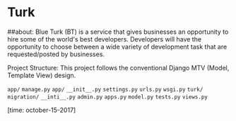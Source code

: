 # Turk


##about:
Blue Turk (BT) is a service that gives businesses an opportunity to hire some of
the world's best developers. Developers will have the opportunity to choose between
a wide variety of development task that are requested/posted by businesses.

Project Structure:
This project follows the conventional Django MTV (Model, Template View)  design.

`app/`
  `manage.py`
  `app/`
     `__init__.py`
     `settings.py`
     `urls.py`
     `wsgi.py`
  `turk/`
      `migration/`
      `__inti__.py`
      `admin.py`
      `apps.py`
      `model.py`
      `tests.py`
      `views.py`

  [time: october-15-2017]
